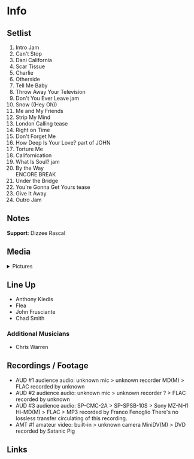 # Info

## Setlist

1. Intro Jam
2. Can't Stop
3. Dani California
4. Scar Tissue
5. Charlie
6. Otherside
7. Tell Me Baby
8. Throw Away Your Television
9. Don't You Ever Leave jam
10. Snow ((Hey Oh))
11. Me and My Friends
12. Strip My Mind
13. London Calling tease
14. Right on Time
15. Don't Forget Me
16. How Deep Is Your Love? part of JOHN
17. Torture Me
18. Californication
19. What Is Soul? jam
20. By the Way
<br> ENCORE BREAK
21. Under the Bridge
22. You're Gonna Get Yours tease
23. Give It Away
24. Outro Jam

## Notes

**Support**: Dizzee Rascal

## Media 

<details>
  <summary>Pictures</summary>
  <!--<img alt="Setlist" title="Setlist" src="_.jpg" height="200" />
  <img alt="Flyer" title="Flyer" src="_.jpg" height="200" />
  <img alt="Clipper" title="Clipper" src="_.jpg" height="200" />
  <img alt="Ticket" title="Ticket" src="_.jpg" height="200" />
  -->
</details>

## Line Up

* Anthony Kiedis
* Flea
* John Frusciante
* Chad Smith

### Additional Musicians

* Chris Warren

## Recordings / Footage

* AUD #1 audience audio: unknown mic > unknown recorder MD(M) > FLAC recorded by unknown 
* AUD #2 audience audio: unknown mic > unknown recorder ? > FLAC recorded by unknown 
* AUD #3 audience audio: SP-CMC-2A > SP-SPSB-10S > Sony MZ-NH1 Hi-MD(M) > FLAC > MP3 recorded by Franco Fenoglio There's no lossless transfer circulating of this recording.  
* AMT #1 amateur video: built-in > unknown camera MiniDV(M) > DVD recorded by Satanic Pig

## Links